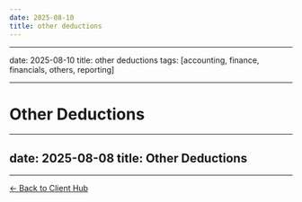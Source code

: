 ```yaml
---
date: 2025-08-10
title: other deductions
---
```

---
date: 2025-08-10
title: other deductions
tags: [accounting, finance, financials, others, reporting]

---
# Other Deductions

---
date: 2025-08-08
title: Other Deductions
---

---
[← Back to Client Hub](https://www.builtbyrays.com/Client-Vault/portal)

